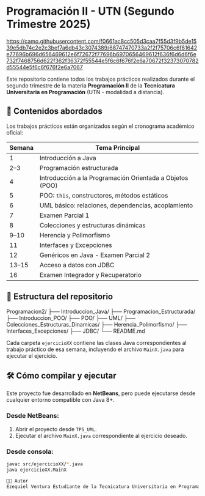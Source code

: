 # Programación II - UTN (Segundo Trimestre 2025)

https://camo.githubusercontent.com/f0661ac8cc505d3caa7f55d3f9b5de1539e5db74c2e2c3bef7a6db43c3074389/68747470733a2f2f75706c6f61642e77696b696d656469612e6f72672f77696b6970656469612f636f6d6d6f6e732f7468756d622f362f36372f55544e5f6c6f676f2e6a70672f32373070782d55544e5f6c6f676f2e6a7067

Este repositorio contiene todos los trabajos prácticos realizados durante el segundo trimestre de la materia **Programación II** de la **Tecnicatura Universitaria en Programación** (UTN - modalidad a distancia).

## 🧠 Contenidos abordados

Los trabajos prácticos están organizados según el cronograma académico oficial:

| Semana | Tema Principal |
|--------|----------------|
| 1      | Introducción a Java |
| 2–3    | Programación estructurada |
| 4      | Introducción a la Programación Orientada a Objetos (POO) |
| 5      | POO: `this`, constructores, métodos estáticos |
| 6      | UML básico: relaciones, dependencias, acoplamiento |
| 7      | Examen Parcial 1 |
| 8      | Colecciones y estructuras dinámicas |
| 9–10   | Herencia y Polimorfismo |
| 11     | Interfaces y Excepciones |
| 12     | Genéricos en Java - Examen Parcial 2 |
| 13–15  | Acceso a datos con JDBC |
| 16     | Examen Integrador y Recuperatorio |

## 📂 Estructura del repositorio

Programacion2/
├── Introduccion_Java/
├── Programacion_Estructurada/
├── Introduccion_POO/
├── POO/
├── UML/
├── Colecciones_Estructuras_Dinamicas/
├── Herencia_Polimorfismo/
├── Interfaces_Excepciones/
├── JDBC/
└── README.md


Cada carpeta `ejercicioXX` contiene las clases Java correspondientes al trabajo práctico de esa semana, incluyendo el archivo `MainX.java` para ejecutar el ejercicio.

## 🛠️ Cómo compilar y ejecutar

Este proyecto fue desarrollado en **NetBeans**, pero puede ejecutarse desde cualquier entorno compatible con Java 8+.

### Desde NetBeans:
1. Abrir el proyecto desde `TP5_UML`.
2. Ejecutar el archivo `MainX.java` correspondiente al ejercicio deseado.

### Desde consola:
```bash
javac src/ejercicioXX/*.java
java ejercicioXX.MainX

🧑‍🏫 Autor
Ezequiel Ventura Estudiante de la Tecnicatura Universitaria en Programación UTN - Modalidad a distancia.
